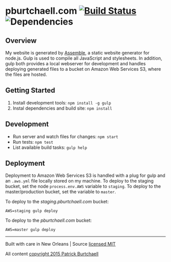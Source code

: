 # pburtchaell.com [![Build Status](https://travis-ci.org/pburtchaell/pburtchaell.com.svg?branch=master)](https://travis-ci.org/pburtchaell/pburtchaell.com) ![Dependencies](https://david-dm.org/pburtchaell/pburtchaell.com.png)

## Overview

My website is generated by [Assemble](http://assemble.io), a static website generator for node.js. Gulp is used to compile all JavaScript and stylesheets. In addition, gulp both provides a local webserver for development and handles deploying generated files to a bucket on Amazon Web Services S3, where the files are hosted.

## Getting Started

1. Install development tools: `npm install -g gulp`
2. Instal dependencies and build site: `npm install`

## Development 

- Run server and watch files for changes: `npm start`
- Run tests: `npm test`
- List available build tasks: `gulp help`

## Deployment 

Deployment to Amazon Web Services S3 is handled with a plug for gulp and an `.aws.yml` file locally stored on my machine. To deploy to the staging bucket, set the node `process.env.AWS` variable to `staging`. To deploy to the master/production bucket, set the variable to `master`. 

To deploy to the *staging.pburtchaell.com* bucket:

```
AWS=staging gulp deploy
```

To deploy to the *pburtchaell.com* bucket:

```
AWS=master gulp deploy
```

---
Built with care in New Orleans | Source [licensed MIT](LICENSE)

All content [copyright 2015 Patrick Burtchaell](LICENSE)
